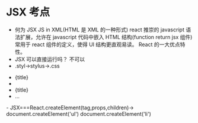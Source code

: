 # JSX 考点

- 何为 JSX
  JS in XML(HTML 是 XML 的一种形式)
  react 推崇的 javascript 语法扩展，允许在 javascript 代码中嵌入 HTML 结构(function return jsx 组件)
  常用于 react 组件的定义，使得 UI 结构更直观易读。
  React 的一大优点特性。
- JSX 可以直接运行吗？
  不可以
- .styl->stylus->.css
<ul>
   <li key={todo.id}>{title}<li>
   <li key={todo.id}>{title}<li>
   ...
</ul>
- JSX===React.createElement(tag,props,children)->
  document.createElement('ul')
  document.createElement('li')
